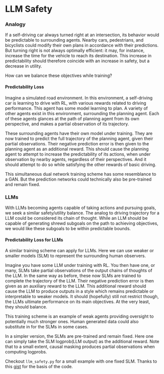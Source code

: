 # LLM Safety

### Analogy

If a self-driving car always turned right at an intersection, its behavior would be predictable to surrounding agents. Nearby cars, pedestrians, and bicyclists could modify their own plans in accordance with their predictions. But turning right is not always optimally efficient: it may, for instance, increase the time for the vehicle to reach its destination. This increase in predictability should therefore coincide with an increase in safety, but a decrease in utility.

How can we balance these objectives while training?

#### Predictability Loss

Imagine a simulated road environment. In this environment, a self-driving car is learning to drive with RL, with various rewards related to driving performance. This agent has some model learning to plan. A variety of other agents exist in this environment, surrounding the planning agent. Each of these agents glances at the path of planning agent from its own perspective, and makes a partial observation of its trajectory.

These surrounding agents have their own model under training. They are now trained to predict the full trajectory of the planning agent, given their partial observations. Their negative prediction error is then given to the planning agent as an additional reward. This should cause the planning agent to attempt to increase the predictability of its actions, when under observation by nearby agents, regardless of their perspectives. And it should attempt to do so while satisfying the other rewards of basic driving.

This simultaneous dual network training scheme has some resemblance to a GAN. But the prediction networks could technically also be pre-trained and remain fixed.

### LLMs

With LLMs becoming agents capable of taking actions and pursuing goals, we seek a similar safety/utility balance. The analog to driving trajectory for a LLM could be considered its chain of thought. While an LLM should be capable of generating shrewd subgoals on the path to achieving objectives, we would like these subgoals to be within predictable bounds.

#### Predictability Loss for LLMs

A similar training scheme can apply for LLMs. Here we can use weaker or smaller models (SLM) to represent the surrounding human observers.

Imagine you have some LLM under training with RL. You then have one, or many, SLMs take partial observations of the output chains of thoughts of the LLM. In the same way as before, these now SLMs are trained to complete the trajectory of the LLM. Their negative prediction error is then given as an auxiliary reward to the LLM. This additional reward should cause the LLM to produce outputs in a style which remains predictable or interpretable to weaker models. It should (hopefully) still not restrict though, the LLMs ultimate performance on its main objectives. At the very least, they should balance.

This training scheme is an example of weak agents providing oversight to potentially much stronger ones. Human generated data could also substitute in for the SLMs in some cases.

In a simpler version, the SLMs are pre-trained and remain fixed. Here one can simply take the SLM logprob(LLM output) as the additional reward. Note that to a small extent, causal masking produces partial observations when computing logprobs.

Checkout `llm_safety.py` for a small example with one fixed SLM. Thanks to this [gist](https://gist.github.com/willccbb/4676755236bb08cab5f4e54a0475d6fb) for the basis of the code.